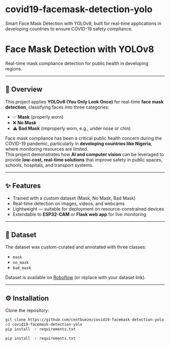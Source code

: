 # covid19-facemask-detection-yolo
Smart Face Mask Detection with YOLOv8, built for real-time applications in developing countries to ensure COVID-19 safety compliance.


# Face Mask Detection with YOLOv8  
Real-time mask compliance detection for public health in developing regions.  

---

## 🧾 Overview
This project applies **YOLOv8 (You Only Look Once)** for real-time **face mask detection**, classifying faces into three categories:
- ✅ **Mask** (properly worn)  
- ❌ **No Mask**  
- ⚠️ **Bad Mask** (improperly worn, e.g., under nose or chin)  

Face mask compliance has been a critical public health concern during the COVID-19 pandemic, particularly in **developing countries like Nigeria**, where monitoring resources are limited.  
This project demonstrates how **AI and computer vision** can be leveraged to provide **low-cost, real-time solutions** that improve safety in public spaces, schools, hospitals, and transport systems.  

---

## ✨ Features
- Trained with a custom dataset (Mask, No Mask, Bad Mask)  
- Real-time detection on images, videos, and webcams  
- Lightweight — suitable for deployment on resource-constrained devices  
- Extendable to **ESP32-CAM** or **Flask web app** for live monitoring  

---

## 📂 Dataset
The dataset was custom-curated and annotated with three classes:
- `mask`  
- `no_mask`  
- `bad_mask`  

Dataset is available on [Roboflow](https://roboflow.com/) (or replace with your dataset link).  

---

## ⚙️ Installation
Clone the repository:
```bash
git clone https://github.com/centbueze/covid19-facemask-detection-yolo.git
cd covid19-facemask-detection-yolo
pip install -r requirements.txt

pip install -r requirements.txt
